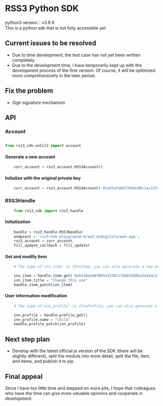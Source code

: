 # RSS3 Python SDK

python3 version：v3.9.X  
This is a python sdk that is not fully accessible yet  

## Current issues to be resolved

* Due to time development, the test case has not yet been written completely
* Due to the development time, I have temporarily kept up with the development process of the first version. Of course, it will be optimized more comprehensively in the later period.

## Fix the problem

* Sign signature mechanism

## API

### Account

```python

from rss3_sdk.until2 import account
```

#### Generate a new account

```python
    curr_account = rss3_account.RSS3Account()
```

#### Initialize with the original private key

```python
    curr_account = rss3_account.RSS3Account('0xa55afab0f35bdc00c1ac137a98d5d037609eeaead8ba930c4c3878e38630e38a')
```

### RSS3Handle

```python
    from rss3_sdk import rss3_handle
```

#### Initialization

```python
    handle = rss3_handle.RSS3Handle(
    endpoint = 'rss3-hub-playground-6raed.ondigitalocean.app',
    rss3_account = curr_account,
    fill_update_callback = fill_update)
```

#### Get and modify item

```python
    # The type of'inn_item' is IInnItem, you can also generate a new one yourself
    
    inn_item = handle.item_get('0x6338ee94fB85e157D117d681E808a34a9aC21f31-item-1')
    inn_item.title = "Change this one"
    handle.item_patch(inn_item)
```

#### User information modification

```python
    # The type of'inn_profile' is IInnProfile, you can also generate a new one yourself
    
    inn_profile = handle.profile_get()
    inn_profile.name = "Child"
    handle.profile_patch(inn_profile)
```

## Next step plan

* Develop with the latest official js version of the SDK (there will be slightly different), split the module into more detail, split the file, item, and items, and publish it to pip


## Final appeal
 Since I have too little time and stepped on more pits, I hope that colleagues who have the time can give more valuable opinions and cooperate in development.